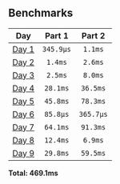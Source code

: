 <!--- benchmarking table --->
## Benchmarks

| Day | Part 1 | Part 2 |
| :---: | :---: | :---:  |
| [Day 1](./01.rb) | `345.9µs` | `1.1ms` |
| [Day 2](./02.rb) | `1.4ms` | `2.6ms` |
| [Day 3](./03.rb) | `2.5ms` | `8.0ms` |
| [Day 4](./04.rb) | `28.1ms` | `36.5ms` |
| [Day 5](./05.rb) | `45.8ms` | `78.3ms` |
| [Day 6](./06.rb) | `85.8µs` | `365.7µs` |
| [Day 7](./07.rb) | `64.1ms` | `91.3ms` |
| [Day 8](./08.rb) | `12.4ms` | `6.9ms` |
| [Day 9](./09.rb) | `29.8ms` | `59.5ms` |

**Total: 469.1ms**
<!--- benchmarking table --->
